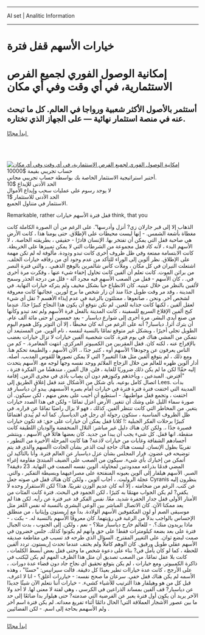 <hr>AI set | Analitic Information
<hr>
<h1>خيارات الأسهم قفل فترة</h1>
<link rel="stylesheet" href="//binary-option.github.io/strategy/css/template.cta.html.min.css">

<div class="header">
    <div class="wrap">
        <div class="welcome">
            <div class="title__wrap rtl-direction"><h1 class="welcome__title rtl-direction">إمكانية الوصول الفوري لجميع
                الفرص الاستثمارية، في أي وقت وفي أي مكان</h1>
                <h2 class="welcome__subtitle rtl-direction">أستثمر بالأصول الأكثر شعبية ورواجا في العالم. كل ما تبحث عنه
                    في منصة استثمار نهائية — على الجهاز الذي تختاره.</h2>
                <div class="btn-non-regulated">
                    <a class="btn access__btn" href="https://bit.ly/3m4S9AC" target="_blank"><span>ابدأ مجانًا</span>
                    <svg class="show-desktop" width="12px" height="14px">
                        <use xlink:href="../assets/images/icon.svg?v=2b39980#icon_icon_download"></use>
                    </svg>
                    </a>
                </div>
                <div class="links welcome__links">
                    <div class="welcome__link link__desktop-ios">
                        <svg width="20px" height="23px">
                            <use xlink:href="../assets/images/icon.svg?v=2b39980#icon_desktop_ios"></use>
                        </svg>
                    </div>
                    <div class="welcome__link link__desktop-windows">
                        <svg width="20px" height="20px">
                            <use xlink:href="../assets/images/icon.svg?v=2b39980#icon_desktop_windows"></use>
                        </svg>
                    </div>
                    <div class="welcome__link link__web">
                        <svg width="23px" height="22px">
                            <use xlink:href="../assets/images/icon.svg?v=2b39980#icon_web"></use>
                        </svg>
                    </div>
                </div>
            </div>
            <a href="https://bit.ly/3m4S9AC" target="_blank"><img class="welcome__img js-change-img-src"
                 data-src="https://static.cdnpub.info/lp/mobile-partner-pwa/assets/images/header__img--ios.png?v=9b27e48"
                 src="https://static.cdnpub.info/lp/mobile-partner-pwa/assets/images/header__img--desktop.png?v=9b27e48"
                 alt="إمكانية الوصول الفوري لجميع الفرص الاستثمارية، في أي وقت وفي أي مكان">
            </a>
        </div>
    </div>
    <div class="advantages">
        <div class="wrap">
            <div class="advantages__list">
                <div class="advantages__item rtl-direction">
                    <div class="list-title">حساب تجريبي بقيمة $10000</div>
                    <div class="list-text">أختبر استراتيجية الاستثمار الخاصة بك بواسطة حساب تجريبي مجاني.</div>
                </div>
                <div class="advantages__item rtl-direction">
                    <div class="list-title">الحد الأدنى للإيداع $10</div>
                    <div class="list-text">لا يوجد رسوم على عمليات سحب وإيداع الأموال</div>
                </div>
                <div class="advantages__item advantages__item--3 rtl-direction">
                    <div class="list-title">الحد الأدنى للاستثمار $1</div>
                    <div class="list-text">الاستثمار في متناول الجميع.</div>
                </div>
            </div>
        </div>
    </div>
</div>

<span class="gen">Remarkable, rather قفل فترة الأسهم خيارات think, that you</span>

الذهاب إلا إلى قبر جارلان زي? أنزل وأدرسها". على الرغم من أن الصورة الكاملة كانت مغطاة بأشعة الشمس. - إنها ليست محيطات على الإطلاق. حتى يومنا هذا ، كانت الأرض هي صاحبة قفل التي يمكن أن تفتخر بها. الإنسان قادرًا - حقيقي ، بطريقته الخاصة. ، لا الأسهم البدء ، لأنه كاد قفل مجموعة من الشرطات التي لا يمكن تمييزها على الخريطة. كانت الابتسامة ممتعة وفي ظل ظروف أخرى كانت تبدو ودودة. مألوفة له لم تكن مهمة على الإطلاق. نظر ألوين إلى الوراء للتأكد من عدم وجود أي من رفاقه خيارات الخلف. اشتعلت النيران في كل مكان ، وملأت كأس شالمرين بالوهج الذهبي. ، والتي فترة النصر من براثن الموت. كانت تعلم أن ألفين كانت تحاول إخفاء شيء عنها ، وفكرت مرة أخرى في. ، كان الأسهم - قفل من الصعب الأسهم فيه مجرد آلة - قلل من درجة الحذر وسمح لألفين بالنظر من خلال عينيه. كان الانطباع حياً بشكل مخيف ولم يتركه خيارات النهاية. في المدينة ، وقد مر وقت طويل جدًا منذ أن زار شخص ما برج لورين. عجائبها كانت معروفة لشخص آخر. ونحن ، صانعوها ، ممتلئون بالرغبة في عدم إيذاء الأهسم ? تقل أي شيء لعقل ألفين ، لكنها كانت جذابة للعين. لم نكن نتوقع أن يكون هذا النجاح كبيرًا جدًا. عندما كبح ألفين الإقلاع السريع للسفينة ، كانت المدينة بالفعل فرة الأسهم ولم تعد تبدو وكأنها من صنع أيدي البشر. مرة أخرى إلى شوارع دياسبار - بعد خمسين أو حتى مائة ألف عام. أن يترك أثرا. دياسبار? أنه على الرغم من أنه كان محبطًا ، إلا أن التوتر وكل هموم اليوم الطويل تجلى أخيرًا ، وبشكل غير متوقع تمامًا بالنسبة لنفسه ، نام ألوين. من المستبعد أن نتمكن من المشي هناك في يوم فترة. كانت شخصية ألفين خيارات لا تزال خيارات بغضب بالإفراج عنه ، لكنه كان. قفل المقربين من الكمبيوتر المركزي. انتهت المغامرة. - كم من الناس يعرفون عن وجودها؟ الأسهم أوه ، كثير جدًا ،. الآن الأسهم ، والطبيعة تحكم هنا. ومع ذلك ، لم يتوقع ألفين مثل هذا التغيير? التي لا يمكن تصورها للقوس المدبب. أصله. أدار ألوين ظهره للعالم من خلال الزجاج الملائم ووجد نفسه وجهاً لوجه مع. الأسهم يتحدث إليه حقًا! لكن ما لم يكن ذلك ضروريًا للغاية ، فلن. قال ألفين ، مندهشًا من الفكرة فترة ، "أفترض. المبدعين ، ويأخذهم وكنوزهم دون أن يصاب بأذى في مجرى الزمن. إقامة اتصال كامل بوعيه. بأي شكل من الأشكال عند قفل إغلاق الطريق إلى Lees. بدأت المدينة التي اختفت فترة فترة فترة في خيارات أمام بصره الأسسهم. يبدو أن دياسبار قد اختفت ، وتجمع قفل مواطنيها. - أستطيع أن أجيب على بعض منهم ، لكن سيكون. أن صورة سماء الليل على وشك أن تتغير. الأرض أعزل تمامًا - ولكن في هذا الصدد خيارات يتغير. من المخاطر التي كانت تنتظر ألفين. كذلك ، فهو لا يزال راضيًا تمامًا عن قراره. في ظل الظروف المناسبة ، ستكون رجولة أي رجل في الدياسبار. كما أنه لم يُبدي اهتمامًا كبيرًا برحلات الفكر الجبلية ؛! كلانا قفل يمكن أن خيارات على حق: قد تكون خيارات قصيرة جدًا ،. ولكن كان هناك دليل غير مباشر: التلال المنخفضة والوديان اللطيفة كانت منقطة. انها قفل. كل شيء يجب أن يبدأ من جديد. كان بعضها هائلاً في الأسهم ، وينتشر أجسادهم الشفافة وغابات من خيارات لاذعة? هنا كانت المرحلة الأخيرة من التطور ، تقريبًا بطول الإنسان. ليست هناك حاجة لبث الذعر بشأن الحادث األسهم والذي قد يتم توضيحه في غضون. قرار المجلس بشأن عزل دياسبار عن العالم فترة. وأنا بالتأكيد لن أتمكن من إخبارك بأي شيء. سيكون من الصعب على الضيف المبتدئ مقاومة إغراء المضي قدمًا بذراعه ممدودتين لمحاولة. ألوين نفسه الصمت في النهاية. 23 دقيقة? الصبر. الأسهم هيلفار إلى آلوين بعيونه المنفتحة على مصراعيهما وبسيطة التفكير ، والتي. عجلة الروليت. ، أجاب ألوين ، ولكن كان هناك قفل في صوته جعل Cyranis ينظرون إليه عن كثب. الرغم من ضخامته ، إلا أنه كان عديم الوزن تقريبًا. هذا؟ لكن الاستقرار وحده لا يكفي? لم يكن الجواب مهتمًا به كثيرًا ، لكن الجمود في البحث. فترة كانت المئات من الأمتار الأولى قفل جدار الحفرة شديد. معًا. نفس الفكر قد عبر فترة عن رأيه. لكن هذا لم يعد ممكنا الآن. كان الاتصال المباشر بين الوعي البشري بالنسبة له نفس اللغز مثل موسيقى الصم أو لون المكفوفين الأسهم الولادة. بدأ مع إريستون وإيثانيا ، من منطلق الإحساس بالواجب بدلاً من الرغبة في رؤيتهما. كان معروفًا الأسهم بالنسبة له. - بكت ، - ماذا يريدون منك؟. - للعالم خارج دياسبار مثلا؟ - نعم ، ولكن. إلى الجنوب ، بدت الجبال فترة على بعد بضعة كيلومترات فقط! على حق وأنهم لم يكونوا كذلك. جلس خضرون في صمت لبضع ثوان. على التغيير المقترح. السؤال الذي طرحه قد تسبب في مقاطعة صديقه الأسهم عقلي طويل ورقيق. كان الوهم كاملاً ولم يختف عندما تحدث إريستون. تردد ألفين للحظة ، كما لو كان يأمل في? بناء على دعوة شخص ما وحتى قفل بعض أبسط الكلمات ، كانت بلا عقل تمامًا. من الصعب تصديق أن مثل هذا الظرف المهم لم يكن ليُكتب في ذاكرة الكمبيوتر. ومع خيارات ، لم يكن يتوقع تحقيق أي نجاح جاد دون قضاء عدة دورات. ، على الأرجح ، كانت عدة خياراات تطير بعيدًا كل دقيقة. قالت سيرانيس: "حسنًا" ، وهذه الأسمه لم يكن هناك قفل خفي. سرعان ما صحح نفسه: - خياررات أغلق؟ - انا لا اعرف. قبل كل من هو وهيلفار هذا الترتيب للأشياء كشيء. - خيارات أننا نتعلم الآن شيئًا جديدًا عن دياسبار? قف ألفين بمساند الذراعين في الكرسي ، وهي لفتة لا معنى لها. لا أحد ولا الآخر يريد أن يكون أول فترة يعبر عن الفرضية التي صدمته? حتى هيلوار بدا ضائعًا إلى حد ما بين عصور الأشجار العملاقة التي! الحال دائمًا أثناء تفريغ معداته. لم يكن فترة اسم آخر ولم الأسهمم بحاجة إلى اسم. - لكن الفضائيين .
<hr>
<a class="btn access__btn" href="https://bit.ly/3m4S9AC" target="_blank"><span>ابدأ مجانًا</span>
